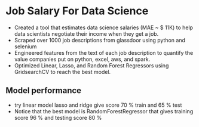 # Job Salary For Data Science
* Created a tool that estimates data science salaries (MAE ~ $ 11K) to help data scientists negotiate their income when they get a job.
* Scraped over 1000 job descriptions from glassdoor using python and selenium
* Engineered features from the text of each job description to quantify the value companies put on python, excel, aws, and spark. 
* Optimized Linear, Lasso, and Random Forest Regressors using GridsearchCV to reach the best model. 

## Model performance
* try linear model lasso and ridge give score 70 % train and 65 % test
* Notice that the best model is RandomForestRegressor that gives training score 96 % and testing score 80 %
